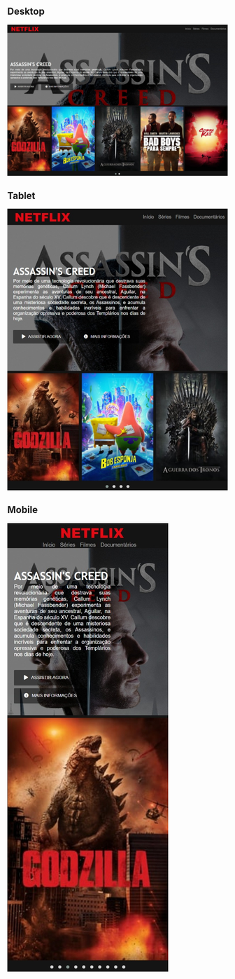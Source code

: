 <h2>Desktop</h2>
<img src="img/titulo-readme.jpeg"/>

<h2>Tablet</h2>
<img src="img/responsivo-tablet-readme.jpeg"/>

<h2>Mobile</h2>
<img src="img/responsivo-mobile-readme.jpeg"/>
 

